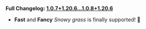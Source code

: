 **Full Changelog: [1.0.7+1.20.6...1.0.8+1.20.6](https://github.com/UltimatChamp/FabricBetterGrass/compare/1.0.7+1.20.6...1.0.8+1.20.6)**

- **Fast** and **Fancy** _Snowy grass_ is finally supported! 🥳
